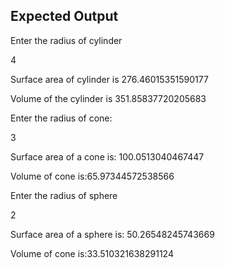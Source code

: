 ## Expected Output

Enter the radius of cylinder

4

Surface area of cylinder is 276.46015351590177

Volume of the cylinder is 351.85837720205683

Enter the radius of cone:

3

Surface area of a cone is: 100.0513040467447

Volume of cone is:65.97344572538566

Enter the radius of sphere

2

Surface area of a sphere is: 50.26548245743669

Volume of cone is:33.510321638291124
